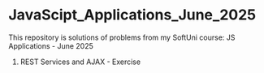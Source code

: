 # JavaScipt_Applications_June_2025
This repository is solutions of problems from my SoftUni course: JS Applications - June 2025
1. REST Services and AJAX - Exercise
